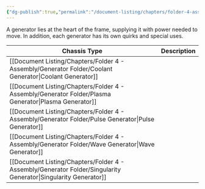 ```yaml
---
{"dg-publish":true,"permalink":"/document-listing/chapters/folder-4-assembly/generator/"}
---
```


A generator lies at the heart of the frame, supplying it with power needed to move. In addition, each generator has its own quirks and special uses.

| Chassis Type              | Description |
| ------------------------- | ----------- |
| [[Document Listing/Chapters/Folder 4 - Assembly/Generator Folder/Coolant Generator\|Coolant Generator]]     |             |
| [[Document Listing/Chapters/Folder 4 - Assembly/Generator Folder/Plasma Generator\|Plasma Generator]]      |             |
| [[Document Listing/Chapters/Folder 4 - Assembly/Generator Folder/Pulse Generator\|Pulse Generator]]       |             |
| [[Document Listing/Chapters/Folder 4 - Assembly/Generator Folder/Wave Generator\|Wave Generator]]        |             |
| [[Document Listing/Chapters/Folder 4 - Assembly/Generator Folder/Singularity Generator\|Singularity Generator]] |             |
